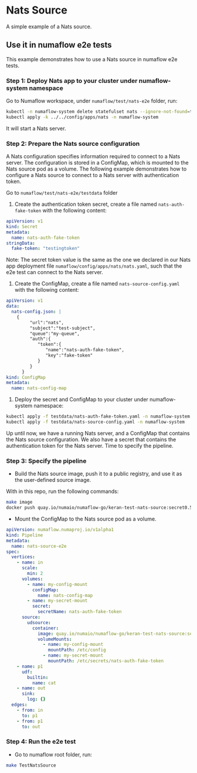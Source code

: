 # Nats Source
A simple example of a Nats source.

## Use it in numaflow e2e tests
This example demonstrates how to use a Nats source in numaflow e2e tests.

### Step 1: Deploy Nats app to your cluster under numaflow-system namespace
Go to Numaflow workspace, under `numaflow/test/nats-e2e` folder, run:
```bash
kubectl -n numaflow-system delete statefulset nats --ignore-not-found=true
kubectl apply -k ../../config/apps/nats -n numaflow-system
```
It will start a Nats server.

### Step 2: Prepare the Nats source configuration
A Nats configuration specifies information required to connect to a Nats server.
The configuration is stored in a ConfigMap, which is mounted to the Nats source pod as a volume.
The following example demonstrates how to configure a Nats source to connect to a Nats server with authentication token.

Go to `numaflow/test/nats-e2e/testdata` folder

1. Create the authentication token secret, create a file named `nats-auth-fake-token` with the following content:
```yaml
apiVersion: v1
kind: Secret
metadata:
  name: nats-auth-fake-token
stringData:
  fake-token: "testingtoken"
```
Note:
The secret token value is the same as the one
we declared in our Nats app deployment file `numaflow/config/apps/nats/nats.yaml`,
such that the e2e test can connect to the Nats server.

1. Create the ConfigMap, create a file named `nats-source-config.yaml` with the following content:
```yaml
apiVersion: v1
data:
  nats-config.json: |
    {
         "url":"nats",
         "subject":"test-subject",
         "queue":"my-queue",
         "auth":{
            "token":{
               "name":"nats-auth-fake-token",
               "key":"fake-token"
            }
         }
      }
kind: ConfigMap
metadata:
  name: nats-config-map
```

1. Deploy the secret and ConfigMap to your cluster under numaflow-system namespace:
```bash
kubectl apply -f testdata/nats-auth-fake-token.yaml -n numaflow-system
kubectl apply -f testdata/nats-source-config.yaml -n numaflow-system
```

Up until now, we have a running Nats server, and a ConfigMap that contains the Nats source configuration.
We also have a secret that contains the authentication token for the Nats server.
Time to specify the pipeline.

### Step 3: Specify the pipeline
* Build the Nats source image, push it to a public registry, and use it as the user-defined source image.

With in this repo, run the following commands:
```bash
make image
docker push quay.io/numaio/numaflow-go/keran-test-nats-source:secret0.5.2
```
* Mount the ConfigMap to the Nats source pod as a volume.

```yaml
apiVersion: numaflow.numaproj.io/v1alpha1
kind: Pipeline
metadata:
  name: nats-source-e2e
spec:
  vertices:
    - name: in
      scale:
        min: 2
      volumes:
        - name: my-config-mount
          configMap:
            name: nats-config-map
        - name: my-secret-mount
          secret:
            secretName: nats-auth-fake-token
      source:
        udsource:
          container:
            image: quay.io/numaio/numaflow-go/keran-test-nats-source:secret0.5.2
            volumeMounts:
              - name: my-config-mount
                mountPath: /etc/config
              - name: my-secret-mount
                mountPath: /etc/secrets/nats-auth-fake-token
    - name: p1
      udf:
        builtin:
          name: cat
    - name: out
      sink:
        log: {}
  edges:
    - from: in
      to: p1
    - from: p1
      to: out
```

### Step 4: Run the e2e test
* Go to numaflow root folder, run:
```bash
make TestNatsSource
```
